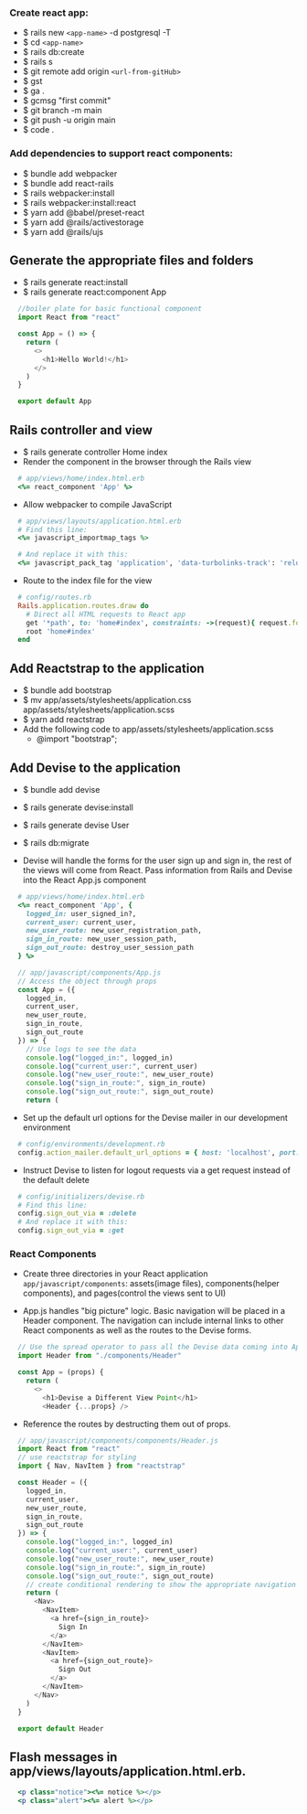 ### Create react app:

- $ rails new `<app-name>` -d postgresql -T
- $ cd `<app-name>`
- $ rails db:create
- $ rails s
- $ git remote add origin `<url-from-gitHub>`
- $ gst
- $ ga .
- $ gcmsg "first commit"
- $ git branch -m main
- $ git push -u origin main
- $ code .

### Add dependencies to support react components:

- $ bundle add webpacker
- $ bundle add react-rails
- $ rails webpacker:install
- $ rails webpacker:install:react
- $ yarn add @babel/preset-react
- $ yarn add @rails/activestorage
- $ yarn add @rails/ujs

## Generate the appropriate files and folders

- $ rails generate react:install
- $ rails generate react:component App
```javascript
  //boiler plate for basic functional component
  import React from "react"

  const App = () => {
    return (
      <>
        <h1>Hello World!</h1>
      </>
    )
  }

  export default App 
```

## Rails controller and view

- $ rails generate controller Home index
- Render the component in the browser through the Rails view
```ruby
  # app/views/home/index.html.erb
  <%= react_component 'App' %>
```
- Allow webpacker to compile JavaScript
```ruby
  # app/views/layouts/application.html.erb
  # Find this line:
  <%= javascript_importmap_tags %>
```
```ruby
  # And replace it with this:
  <%= javascript_pack_tag 'application', 'data-turbolinks-track': 'reload' %>
```
- Route to the index file for the view
```ruby
  # config/routes.rb
  Rails.application.routes.draw do
    # Direct all HTML requests to React app
    get '*path', to: 'home#index', constraints: ->(request){ request.format.html? }
    root 'home#index'
  end
```

## Add Reactstrap to the application

- $ bundle add bootstrap
- $ mv app/assets/stylesheets/application.css app/assets/stylesheets/application.scss
- $ yarn add reactstrap
- Add the following code to app/assets/stylesheets/application.scss
  - @import "bootstrap";

## Add Devise to the application

- $ bundle add devise
- $ rails generate devise:install
- $ rails generate devise User
- $ rails db:migrate

- Devise will handle the forms for the user sign up and sign in, the rest of the views will come from React. Pass information from Rails and Devise into the React App.js component
```ruby
  # app/views/home/index.html.erb
  <%= react_component 'App', {
    logged_in: user_signed_in?,
    current_user: current_user,
    new_user_route: new_user_registration_path,
    sign_in_route: new_user_session_path,
    sign_out_route: destroy_user_session_path
  } %>
```
```javascript
  // app/javascript/components/App.js
  // Access the object through props
  const App = ({
    logged_in,
    current_user,
    new_user_route,
    sign_in_route,
    sign_out_route
  }) => {
    // Use logs to see the data
    console.log("logged_in:", logged_in)
    console.log("current_user:", current_user)
    console.log("new_user_route:", new_user_route)
    console.log("sign_in_route:", sign_in_route)
    console.log("sign_out_route:", sign_out_route)
    return (
```
- Set up the default url options for the Devise mailer in our development environment 
```ruby
  # config/environments/development.rb
  config.action_mailer.default_url_options = { host: 'localhost', port: 3000 }
```
- Instruct Devise to listen for logout requests via a get request instead of the default delete
```ruby
  # config/initializers/devise.rb
  # Find this line:
  config.sign_out_via = :delete
  # And replace it with this:
  config.sign_out_via = :get
```

### React Components
- Create three directories in your React application `app/javascript/components`: assets(image files), components(helper components), and pages(control the views sent to UI)

- App.js handles "big picture" logic. Basic navigation will be placed in a Header component. The navigation can include internal links to other React components as well as the routes to the Devise forms. 
```javascript
  // Use the spread operator to pass all the Devise data coming into App.js on to Header component call.
  import Header from "./components/Header"

  const App = (props) {
    return (
      <>
        <h1>Devise a Different View Point</h1>
        <Header {...props} />
```
- Reference the routes by destructing them out of props.
```javascript 
  // app/javascript/components/components/Header.js
  import React from "react"
  // use reactstrap for styling
  import { Nav, NavItem } from "reactstrap"

  const Header = ({
    logged_in,
    current_user,
    new_user_route,
    sign_in_route,
    sign_out_route
  }) => {
    console.log("logged_in:", logged_in)
    console.log("current_user:", current_user)
    console.log("new_user_route:", new_user_route)
    console.log("sign_in_route:", sign_in_route)
    console.log("sign_out_route:", sign_out_route)
    // create conditional rendering to show the appropriate navigation links to Devise depending on whether the user is logged in or not
    return (
      <Nav>
        <NavItem>
          <a href={sign_in_route}>
            Sign In
          </a>
        </NavItem>
        <NavItem>
          <a href={sign_out_route}>
            Sign Out
          </a>
        </NavItem>
      </Nav>
    )
  }

  export default Header
```

## Flash messages in app/views/layouts/application.html.erb.
```ruby
  <p class="notice"><%= notice %></p>
  <p class="alert"><%= alert %></p>
```

